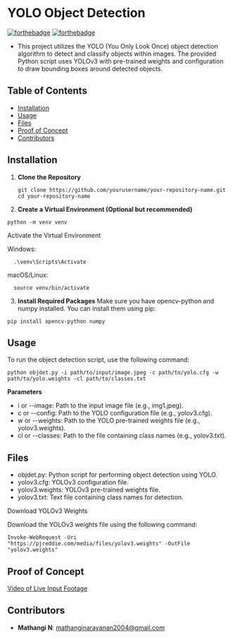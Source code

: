 # YOLO Object Detection
[![forthebadge](https://forthebadge.com/images/badges/made-with-python.svg)](https://forthebadge.com) 
[![forthebadge](https://forthebadge.com/images/badges/built-with-love.svg)](https://forthebadge.com)
- This project utilizes the YOLO (You Only Look Once) object detection algorithm to detect and classify objects within images. The provided Python script uses YOLOv3 with pre-trained weights and configuration to draw bounding boxes around detected objects.

## Table of Contents

- [Installation](#installation)
- [Usage](#usage)
- [Files](#files)
- [Proof of Concept](#proof-of-concept)
- [Contributors](#contributors)

## Installation

1. **Clone the Repository**

   ```
   git clone https://github.com/yourusername/your-repository-name.git
   cd your-repository-name
2. **Create a Virtual Environment (Optional but recommended)**

```
python -m venv venv
```
Activate the Virtual Environment

Windows:
```
  .\venv\Scripts\Activate
```
macOS/Linux:
```
  source venv/bin/activate
```
3. **Install Required Packages**
Make sure you have opencv-python and numpy installed. You can install them using pip:
```
pip install opencv-python numpy
```


## Usage
To run the object detection script, use the following command:
```
python objdet.py -i path/to/input/image.jpeg -c path/to/yolo.cfg -w path/to/yolo.weights -cl path/to/classes.txt
```
**Parameters**
- i or --image: Path to the input image file (e.g., img1.jpeg).
- c or --config: Path to the YOLO configuration file (e.g., yolov3.cfg).
- w or --weights: Path to the YOLO pre-trained weights file (e.g., yolov3.weights).
- cl or --classes: Path to the file containing class names (e.g., yolov3.txt).
  
## Files
- objdet.py: Python script for performing object detection using YOLO.
- yolov3.cfg: YOLOv3 configuration file.
- yolov3.weights: YOLOv3 pre-trained weights file.
- yolov3.txt: Text file containing class names for detection.

Download YOLOv3 Weights

Download the YOLOv3 weights file using the following command:
```
Invoke-WebRequest -Uri "https://pjreddie.com/media/files/yolov3.weights" -OutFile "yolov3.weights"
```

## Proof of Concept

[Video of Live Input Footage](https://drive.google.com/file/d/1NYw3qUR5ls4kRQBDCiF9f4NdSBRBNVVt/view?usp=sharing)

## Contributors
- **Mathangi N**: [mathanginarayanan2004@gmail.com](mailto:mathanginarayanan2004@gmail.com)
  

